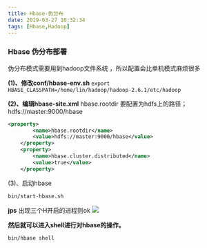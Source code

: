 ```yaml
---
title: Hbase-伪分布
date: 2019-03-27 10:32:34
tags: [Hbase,Hadoop]
---
```

<h3>Hbase 伪分布部署</h3>
伪分布模式需要用到hadoop文件系统 ，所以配置会比单机模式麻烦很多

**(1)、修改conf/hbase-env.sh**
``export HBASE_CLASSPATH=/home/lin/hadoop/hadoop-2.6.1/etc/hadoop``


**(2)、编辑hbase-site.xml**
hbase.rootdir 要配置为hdfs上的路径；hdfs://master:9000/hbase
```xml
<property>
		<name>hbase.rootdir</name>
		<value>hdfs://master:9000/hbase</value>
	</property>
	<property>
		<name>hbase.cluster.distributed</name>
		<value>true</value>
	</property>
 ```

 (3)、启动hbase
``` bash
bin/start-hbase.sh
```

**jps**
出现三个H开启的进程则ok
![](https://i.loli.net/2019/03/27/5c9ae56bbd0f6.png)

**然后就可以进入shell进行对hbase的操作。**
``` bash 
bin/hbase shell
```


<h2></h2>